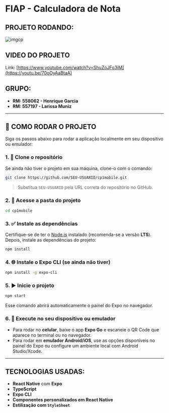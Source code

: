 # FIAP - Calculadora de Nota

## PROJETO RODANDO:
![imgcp](https://github.com/user-attachments/assets/646125e7-fb8b-4622-9f4b-7958d01651d6)

## VIDEO DO PROJETO
Link: [https://www.youtube.com/watch?v=ShuZoJFo3iM](https://youtu.be/70oOyAaBtaA)

## GRUPO:
- **RM: 558062 - Henrique Garcia**
- **RM: 557197 - Larissa Muniz**

---

## 🚀 COMO RODAR O PROJETO

Siga os passos abaixo para rodar a aplicação localmente em seu dispositivo ou emulador:

### 1. 🔄 Clone o repositório
Se ainda não tiver o projeto em sua máquina, clone-o com o comando:

```bash
git clone https://github.com/SEU-USUARIO/cp1mobile.git
```

> Substitua `SEU-USUARIO` pela URL correta do repositório no GitHub.

### 2. 📂 Acesse a pasta do projeto

```bash
cd cp1mobile
```

### 3. ✅ Instale as dependências

Certifique-se de ter o [Node.js](https://nodejs.org/) instalado (recomenda-se a versão **LTS**).  
Depois, instale as dependências do projeto:

```bash
npm install
```

### 4. 🌐 Instale o Expo CLI (se ainda não tiver)

```bash
npm install -g expo-cli
```

### 5. ▶️ Inicie o projeto

```bash
npm start
```

Esse comando abrirá automaticamente o painel do Expo no navegador.

### 6. 📱 Execute no seu dispositivo ou emulador

- Para rodar no **celular**, baixe o app **Expo Go** e escaneie o QR Code que aparece no terminal ou no navegador.
- Para rodar em **emulador Android/iOS**, use as opções disponíveis no painel do Expo ou configure um ambiente local com Android Studio/Xcode.

---

## TECNOLOGIAS USADAS:

- **React Native** com **Expo**
- **TypeScript**
- **Expo CLI**
- **Componentes personalizados em React Native**
- **Estilização com `StyleSheet`**
